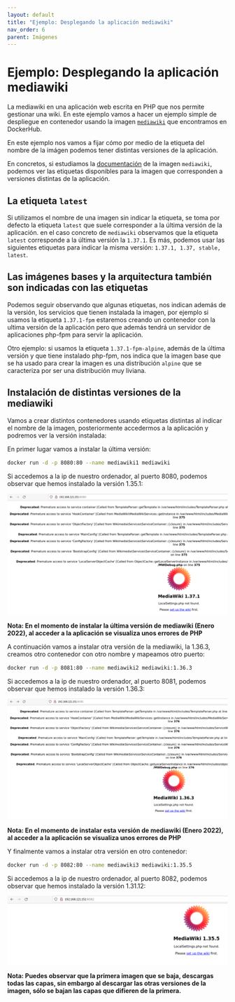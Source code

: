 ```yaml
---
layout: default
title: "Ejemplo: Desplegando la aplicación mediawiki"
nav_order: 6
parent: Imágenes
---
```


# Ejemplo: Desplegando la aplicación mediawiki

La mediawiki en una aplicación web escrita en PHP que nos permite gestionar una wiki. En este ejemplo vamos a hacer un ejemplo simple de despliegue en contenedor usando la imagen [`mediawiki`](https://hub.docker.com/_/mediawiki) que encontramos en DockerHub. 

En este ejemplo nos vamos a fijar cómo por medio de la etiqueta del nombre de la imágen podemos tener distintas versiones de la aplicación.

En concretos, si estudiamos la [documentación](https://hub.docker.com/_/mediawiki) de la imagen `mediawiki`, podemos ver las etiquetas disponibles para la imagen que corresponden a versiones distintas de la aplicación.

## La etiqueta `latest`

Si utilizamos el nombre de una imagen sin indicar la etiqueta, se toma por defecto la etiqueta `latest` que suele corresponder a la última versión de la aplicación. en el caso concreto de `mediawiki` observamos que la etiqueta `latest` corresponde a la última versión la `1.37.1`. Es más, podemos usar las siguientes etiquetas para indicar la misma versión: `1.37.1, 1.37, stable, latest`.

## Las imágenes bases y la arquitectura también son indicadas con las etiquetas

Podemos seguir observando que algunas etiquetas, nos indican además de la versión, los servicios que tienen instalada la imagen, por ejemplo si usamos la etiqueta `1.37.1-fpm` estaremos creando un contenedor con la ultima versión de la aplicación pero que además tendrá un servidor de aplicaciones php-fpm para servir la aplicación.

Otro ejemplo: si usamos la etiqueta `1.37.1-fpm-alpine`, además de la última versión y que tiene instalado php-fpm, nos indica que la imagen base que se ha usado para crear la imagen es una distribución `alpine` que se caracteriza por ser una distribución muy liviana.

## Instalación de distintas versiones de la mediawiki

Vamos a crear distintos contenedores usando etiquetas distintas al indicar el nombre de la imagen, posteriormente accedermos a la aplicación y podremos ver la versión instalada:

En primer lugar vamos a instalar la última versión:

```bash
docker run -d -p 8080:80 --name mediawiki1 mediawiki
```

Si accedemos a la ip de nuestro ordenador, al puerto 8080, podemos observar que hemos instalado la versión 1.35.1:

![mediawiki](img/mediawiki1.png)

**Nota: En el momento de instalar la última versión de mediawiki (Enero 2022), al acceder a la aplicación se visualiza unos errores de PHP**

A continuación vamos a instalar otra versión de la mediawiki, la 1.36.3, creamos otro contenedor con otro nombre y mapeamos otro puerto:

```bash
docker run -d -p 8081:80 --name mediawiki2 mediawiki:1.36.3
```

Si accedemos a la ip de nuestro ordenador, al puerto 8081, podemos observar que hemos instalado la versión 1.36.3:

![mediawiki](img/mediawiki2.png)

**Nota: En el momento de instalar esta versión de mediawiki (Enero 2022), al acceder a la aplicación se visualiza unos errores de PHP**

Y finalmente vamos a instalar otra versión en otro contenedor:

```bash
docker run -d -p 8082:80 --name mediawiki3 mediawiki:1.35.5
```

Si accedemos a la ip de nuestro ordenador, al puerto 8082, podemos observar que hemos instalado la versión 1.31.12:

![mediawiki](img/mediawiki3.png)

**Nota: Puedes observar que la primera imagen que se baja, descargas todas las capas, sin embargo al descargar las otras versiones de la imagen, sólo se bajan las capas que difieren de la primera.**

